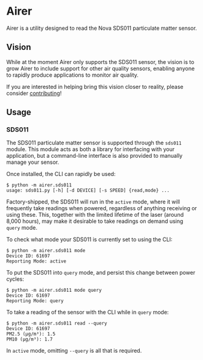# Airer

Airer is a utility designed to read the Nova SDS011 particulate matter sensor.

## Vision

While at the moment Airer only supports the SDS011 sensor, the vision is to
grow Airer to include support for other air quality sensors, enabling anyone to
rapidly produce applications to monitor air quality.

If you are interested in helping bring this vision closer to reality, please
consider [contributing](CONTRIBUTING.md)!

## Usage

### SDS011

The SDS011 particulate matter sensor is supported through the `sds011` module.
This module acts as both a library for interfacing with your application, but
a command-line interface is also provided to manually manage your sensor.

Once installed, the CLI can rapidly be used:

```
$ python -m airer.sds011
usage: sds011.py [-h] [-d DEVICE] [-s SPEED] {read,mode} ...
```

Factory-shipped, the SDS011 will run in the `active` mode, where it will
frequently take readings when powered, regardless of anything receiving or
using these. This, together with the limited lifetime of the laser (around
8,000 hours), may make it desirable to take readings on demand using `query`
mode.

To check what mode your SDS011 is currently set to using the CLI:

```
$ python -m airer.sds011 mode
Device ID: 61697
Reporting Mode: active
```

To put the SDS011 into `query` mode, and persist this change between power
cycles:

```
$ python -m airer.sds011 mode query
Device ID: 61697
Reporting Mode: query
```

To take a reading of the sensor with the CLI while in `query` mode:

```
$ python -m airer.sds011 read --query
Device ID: 61697
PM2.5 (µg/m³): 1.5
PM10 (µg/m³): 1.7
```

In `active` mode, omitting `--query` is all that is required.
